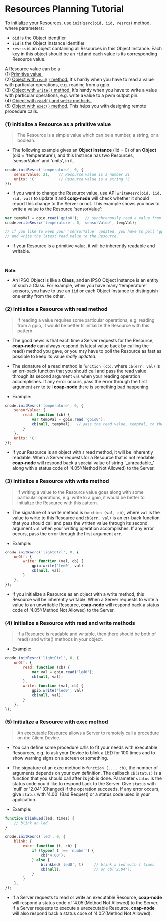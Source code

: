 Resources Planning Tutorial
========================

To initialize your Resources, use `initResrc(oid, iid, resrcs)` method, where parameters:
* `oid` is the Object identifier
* `iid` is the Object Instance identifier
* `resrcs` is an object containing all Resources in this Object Instance. Each key in this object should be an `rid` and each value is its corresponding Resource value.  

A Resource value can be a  
(1) [Primitive value.](#Resource_simple)  
(2) [Object with `read()` method.](#Resource_readable) It's handy when you have to read a value with particular operations, e.g. reading from a gpio.  
(3) [Object with `write()` method.](#Resource_writeable) It's handy when you have to write a value with particular operations, e.g. write a value to a pwm output pin.  
(4) [Object with `read()` and `write` methods.](#Resource_both)  
(5) [Object with `exec()` method.](#Resource_executable) This helps you with designing remote procedure calls.  

<a name="Resource_simple"></a>
### (1) Initialize a Resource as a primitive value

> The Resource is a simple value which can be a number, a string, or a boolean.  

* The following example gives an **Object Instance** (iid = 0) of an **Object** (oid = 'temperature'), and this Instance has two Resources, 'sensorValue' and 'units', in it.

```js
cnode.initResrc('temperature', 0, {
    sensorValue: 21,    // Resource value is a number 21
    units: 'C'          // Resource value is a string 'C'
});
```

* If you want to change the Resource value, use API `writeResrc(oid, iid, rid, val)` to update it and **coap-node** will check whether it should report this change to the Server or not. This example shows you how to write a value to the Resource 'sensorValue':  

```js
var tempVal = gpio.read('gpio0');   // synchronously read a value from gpio
cnode.writeResrc('temperature', 0, 'sensorValue', tempVal);

// if you like to keep your 'sensorValue' updated, you have to poll 'gpio0' regularly 
// and write the latest read value to the Resource.
```

* If your Resource is a primitive value, it will be inherently readable and writable.

<br />

**Note**:  
* An IPSO Object is like a **Class**, and an IPSO Object Instance is an entity of such a Class. For example, when you have many 'temperature' sensors, you have to use an `iid` on each Object Instance to distinguish one entity from the other.  


<a name="Resource_readable"></a>
### (2) Initialize a Resource with read method

> If reading a value requires some particular operations, e.g. reading from a gpio, it would be better to initialize the Resource with this pattern.  

* The good news is that each time a Server requests for the Resource, **coap-node** can always respond its latest value back by calling the read() method you gave, or you may have to poll the Resource as fast as possible to keep its value _really updated_.  

* The signature of a read method is `function (cb)`, where `cb(err, val)` is an err-back function that you should call and pass the read value through its second argument `val` when your reading operation accomplishes. If any error occurs, pass the error through the first argument `err` to tell **coap-node** there is something bad happening.  

* Example:

```js
cnode.initResrc('temperature', 0, {
    sensorValue: {
        read: function (cb) {
            var tempVal = gpio.read('gpio0');
            cb(null, tempVal);  // pass the read value, tempVal, to the callback cb
        }
    },
    units: 'C'
});
```

* If your Resource is an object with a read method, it will be inherently readable. When a Server requests for a Resource that is not readable, **coap-node** will respond back a special value of string '\_unreadable\_' along with a status code of '4.05'(Method Not Allowed) to the Server.  

<a name="Resource_writeable"></a>
### (3) Initialize a Resource with write method

> If writing a value to the Resource value goes along with some particular operations, e.g. write to a gpio, it would be better to initialize the Resource with this pattern.  

* The signature of a write method is `function (val, cb)`, where `val` is the value to wirte to this Resource and `cb(err, val)` is an err-back function that you should call and pass the written value through its second argument `val` when your writing operation accomplishes. If any error occurs, pass the error through the first argument `err`.  

* Example:  

```js
cnode.initResrc('lightCtrl', 0, {
    onOff: {
        write: function (val, cb) {
            gpio.write('led0', val);
            cb(null, val);
        }
    },
});
```

* If you initialize a Resource as an object with a write method, this Resource will be inherently writable. When a Server requests to write a value to an unwritable Resource, **coap-node** will respond back a status code of '4.05'(Method Not Allowed) to the Server.  


<a name="Resource_both"></a>
### (4) Initialize a Resource with read and write methods

> If a Resource is readable and writable, then there should be both of read() and write() methods in your object.  

* Example:  

```js
cnode.initResrc('lightCtrl', 0, {
    onOff: {
        read: function (cb) {
            var val = gpio.read('led0');
            cb(null, val);
        },
        write: function (val, cb) {
            gpio.write('led0', val);
            cb(null, val);
        }
    },
});
```

<a name="Resource_executable"></a>
### (5) Initialize a Resource with exec method

> An executable Resource allows a Server to remotely call a procedure on the Client Device.  

* You can define some procedure calls to fit your needs with executable Resources, e.g. to ask your Device to blink a LED for 100 times and to show warning signs on a screen or something.  

* The signature of an exec method is `function (..., cb)`, the number of arguments depends on your own definition. The callback `cb(status)` is a function that you should call after its job is done. Parameter `status` is the status code you'd like to respond back to the Server. Give `status` with 'null' or '2.04' (Changed) if the operation succeeds. If any error occurs, give `status` with '4.00' (Bad Request) or a status code used in your application.  

* Example:

```js
function blinkLed(led, times) {
    // blink an led
}

cnode.initResrc('led', 0, {
    blink: {
        exec: function (t, cb) {
            if (typeof t !== 'number') {
                cb('4.00');  
            } else {
                blinkLed('led0', t);    // blink a led with t times
                cb(null);               // or cb('2.04');
            }
        }
    },
});
```

* If a Server requests to read or write an executable Resource, **coap-node** will respond a status code of '4.05'(Method Not Allowed) to the Server. If a Server requests to execute a unexecutable Resource, **coap-node** will also respond back a status code of '4.05'(Method Not Allowed).  